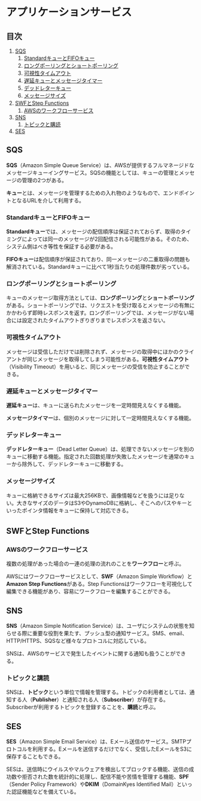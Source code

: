 # アプリケーションサービス


## 目次

1. [SQS](#sqs)
	1. [StandardキューとFIFOキュー](#standardキューとfifoキュー)
	1. [ロングポーリングとショートポーリング](#ロングポーリングとショートポーリング)
	1. [可視性タイムアウト](#可視性タイムアウト)
	1. [遅延キューとメッセージタイマー](#遅延キューとメッセージタイマー)
	1. [デッドレターキュー](#デッドレターキュー)
	1. [メッセージサイズ](#メッセージサイズ)
1. [SWFとStep Functions](#swfとstep-functions)
	1. [AWSのワークフローサービス](#awsのワークフローサービス)
1. [SNS](#sns)
	1. [トピックと購読](#トピックと購読)
1. [SES](#ses)


## SQS

**SQS**（Amazon Simple Queue Service）は、AWSが提供するフルマネージドなメッセージキューイングサービス。SQSの機能としては、キューの管理とメッセージの管理の2つがある。

**キュー**とは、メッセージを管理するための入れ物のようなもので、エンドポイントとなるURLを介して利用する。

### StandardキューとFIFOキュー

**Standardキュー**では、メッセージの配信順序は保証されておらず、取得のタイミングによっては同一のメッセージが2回配信される可能性がある。そのため、システム側はべき等性を保証する必要がある。

**FIFOキュー**は配信順序が保証されており、同一メッセージの二重取得の問題も解消されている。Standardキューに比べて1秒当たりの処理件数が劣っている。

### ロングポーリングとショートポーリング

キューのメッセージ取得方法としては、**ロングポーリング**と**ショートポーリング**がある。ショートポーリングでは、リクエストを受け取るとメッセージの有無にかかわらず即時レスポンスを返す。ロングポーリングでは、メッセージがない場合には設定されたタイムアウトぎりぎりまでレスポンスを返さない。

### 可視性タイムアウト

メッセージは受信しただけでは削除されず、メッセージの取得中にほかのクライアントが同じメッセージを取得してしまう可能性がある。**可視性タイムアウト**（Visibility Timeout）を用いると、同じメッセージの受信を防止することができる。

### 遅延キューとメッセージタイマー

**遅延キュー**は、キューに送られたメッセージを一定時間見えなくする機能。

**メッセージタイマー**は、個別のメッセージに対して一定時間見えなくする機能。

### デッドレターキュー

**デッドレターキュー**（Dead Letter Queue）は、処理できないメッセージを別のキューに移動する機能。指定された回数処理が失敗したメッセージを通常のキューから除外して、デッドレターキューに移動する。

### メッセージサイズ

キューに格納できるサイズは最大256KBで、画像情報などを扱うには足りない。大きなサイズのデータはS3やDynamoDBに格納し、そこへのパスやキーといったポインタ情報をキューに保持して対応できる。


## SWFとStep Functions

### AWSのワークフローサービス

複数の処理があった場合の一連の処理の流れのことを**ワークフロー**と呼ぶ。

AWSにはワークフローサービスとして、**SWF**（Amazon Simple Workflow）と**Amazon Step Functions**がある。Step Functionsはワークフローを可視化して編集できる機能があり、容易にワークフローを編集することができる。


## SNS

**SNS**（Amazon Simple Notification Service）は、ユーザにシステムの状態を知らせる際に重要な役割を果たす、プッシュ型の通知サービス。SMS、email、HTTP/HTTPS、SQSなど様々なプロトコルに対応している。

SNSは、AWSのサービスで発生したイベントに関する通知も扱うことができる。

### トピックと講読

SNSは、**トピック**という単位で情報を管理する。トピックの利用者としては、通知する人（**Publisher**）と通知される人（**Subscriber**）が存在する。Subscriberが利用するトピックを登録することを、**購読**と呼ぶ。


## SES

**SES**（Amazon Simple Email Service）は、Eメール送信のサービス。SMTPプロトコルを利用する。Eメールを送信するだけでなく、受信したEメールをS3に保存することもできる。

SESは、送信時にウイルスやマルウェアを検出してブロックする機能、送信の成功数や拒否された数を統計的に処理し、配信不能や苦情を管理する機能、**SPF**（Sender Policy Framework）や**DKIM**（DomainKyes Identified Mail）といった認証機能などを備えている。
